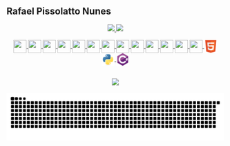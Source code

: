 ## Rafael Pissolatto Nunes
<div align="center">
  <a href="https://github.com/rafaelpissolatto">
  <img height="180em" src="https://github-readme-stats.vercel.app/api?username=rafaelpissolatto&show_icons=true&theme=vision-friendly-dark&include_all_commits=true&count_private=true"/>
  <img height="180em" src="https://github-readme-stats.vercel.app/api/top-langs/?username=rafaelpissolatto&layout=compact&langs_count=7&theme=vision-friendly-dark"/>
</div>
<div align="center" style="display: inline_block"><br>
  <img align="center" height="30" width="30" src="https://cdn.icon-icons.com/icons2/2699/PNG/96/kubernetes_logo_icon_168359.png">
  <img align="center" height="30" width="30" src="https://user-images.githubusercontent.com/385958/124689674-e69e3f00-dea6-11eb-9919-2f843616c989.png">
  <img align="center" height="30" width="30" src="https://cdn.icon-icons.com/icons2/2107/PNG/512/file_type_terraform_icon_130125.png">
  <img align="center" height="30" width="30" src="https://cdn.icon-icons.com/icons2/2407/PNG/96/aws_icon_146074.png">
  <img align="center" height="30" width="30" src="https://cdn.icon-icons.com/icons2/2407/PNG/96/azure_icon_146223.png">
  <img align="center" height="30" width="30" src="https://cdn.icon-icons.com/icons2/2699/PNG/96/google_cloud_logo_icon_171058.png">
  <img align="center" height="30" width="30" src="https://cdn.icon-icons.com/icons2/2699/PNG/96/oracle_logo_icon_168918.png">
  <img align="center" height="30" width="30" src="https://cdn.jsdelivr.net/gh/devicons/devicon/icons/docker/docker-plain-wordmark.svg">
  <img align="center" height="30" width="30" src="https://cdn.jsdelivr.net/gh/devicons/devicon/icons/go/go-original-wordmark.svg">
  <img align="center" height="30" width="30" src="https://cdn.jsdelivr.net/gh/devicons/devicon/icons/bash/bash-original.svg">
  <img align="center" height="30" width="30" src="https://cdn.jsdelivr.net/gh/devicons/devicon/icons/microsoftsqlserver/microsoftsqlserver-plain-wordmark.svg">
  <img align="center" height="30" width="30" src="https://cdn.icon-icons.com/icons2/195/PNG/96/Microsoft_23401.png">
  <img align="center" height="30" width="30" src="https://cdn.jsdelivr.net/gh/devicons/devicon/icons/linux/linux-original.svg">
  <img align="center" height="30" width="30" src="https://raw.githubusercontent.com/devicons/devicon/master/icons/html5/html5-original.svg">
  <img align="center" height="30" width="30" src="https://raw.githubusercontent.com/devicons/devicon/master/icons/python/python-original.svg">
  <img align="center" height="30" width="30" src="https://raw.githubusercontent.com/devicons/devicon/master/icons/csharp/csharp-original.svg">
</div>
  
  ##
 
<div align="center">
  <a href="https://www.linkedin.com/in/rafael-pissolatto-nunes-a015b265" target="_blank"><img src="https://img.shields.io/badge/-LinkedIn-%230077B5?style=for-the-badge&logo=linkedin&logoColor=white" target="_blank"></a> 
 
  ![Snake animation](https://github.com/rafaelpissolatto/rafaelpissolatto/blob/output/github-contribution-grid-snake.svg)
 
</div>
